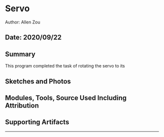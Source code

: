 #  Servo

Author: Allen Zou

Date: 2020/09/22
-----

## Summary
This program completed the task of rotating the servo to its 

## Sketches and Photos


## Modules, Tools, Source Used Including Attribution


## Supporting Artifacts


-----
